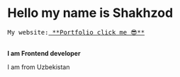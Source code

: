 # Hello my name is Shakhzod 
<pre>My website:<a href="https://shakhzodprogrammer.github.io/portfolio/" target="_blank"> **Portfolio click me 😎**</a></pre>
<br>
<b> I am Frontend developer</b>
<p>I am from Uzbekistan</p>

